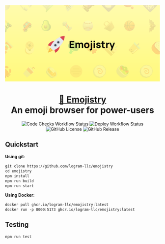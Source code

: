<div align="center">
    <img src="/docs/images/header-title.svg" />
</div>

<h1 align="center" style="border-bottom: none">
    <b>
        <a href="https://emoji.logram.io">🚀 Emojistry</a><br>
    </b>
    An emoji browser for power-users
    <br>
</h1>

<div align="center">

![Code Checks Workflow Status](https://github.com/logram-llc/emojistry/actions/workflows/code-checks.yml/badge.svg?branch=main)
![Deploy Workflow Status](https://github.com/logram-llc/emojistry/actions/workflows/build.yml/badge.svg)
![GitHub License](https://img.shields.io/github/license/logram-llc/emojistry)
![GitHub Release](https://img.shields.io/github/v/release/logram-llc/emojistry?sort=date)

</div>

## Quickstart

**Using git**:

```
git clone https://github.com/logram-llc/emojistry
cd emojistry
npm install
npm run build
npm run start
```

**Using Docker**:

```
docker pull ghcr.io/logram-llc/emojistry:latest
docker run -p 8000:5173 ghcr.io/logram-llc/emojistry:latest
```

## Testing

```
npm run test
```

